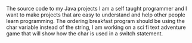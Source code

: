 The source code to my Java projects
I am a self taught programmer and I want to make projects that are easy to understand and help other people learn programming. 
The ordering breakfast program should be using the char variable instead of the string, I am working on a sci fi text adventure game that will show how the char is used in a switch statement. 
